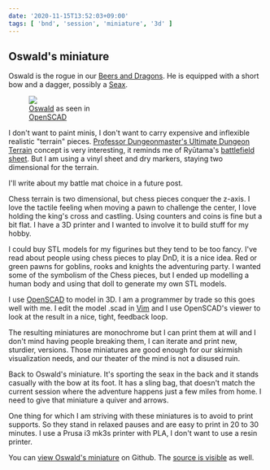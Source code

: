 ```yaml
---
date: '2020-11-15T13:52:03+09:00'
tags: [ 'bnd', 'session', 'miniature', '3d' ]
---
```


## Oswald's miniature

Oswald is the rogue in our [Beers and Dragons](index.html?tag=bnd). He is equipped with a short bow and a dagger, possibly a [Seax](https://en.wikipedia.org/wiki/Seax).

<figure class="right" style="width: 28%">
<img src="images/20201115_oswald.png" />
<figcaption><a href="https://github.com/jmettraux/rpg.scad/blob/4f8332e381de87864bd83d9c64570d7684a86e59/_stl/mini_oswald.stl">Oswald</a> as seen in <a href="https://www.openscad.org/">OpenSCAD</a></figcaption>
</figure>

I don't want to paint minis, I don't want to carry expensive and inflexible realistic "terrain" pieces. [Professor Dungeonmaster's Ultimate Dungeon Terrain](https://www.youtube.com/watch?v=dQqhTiE7i84) concept is very interesting, it reminds me of Ry&umacr;tama's [battlefield sheet](http://kotohi.com/ryuutama/ryuutama-the-game/). But I am using a vinyl sheet and dry markers, staying two dimensional for the terrain.

I'll write about my battle mat choice in a future post.

Chess terrain is two dimensional, but chess pieces conquer the z-axis. I love the tactile feeling when moving a pawn to challenge the center, I love holding the king's cross and castling. Using counters and coins is fine but a bit flat. I have a 3D printer and I wanted to involve it to build stuff for my hobby.

I could buy STL models for my figurines but they tend to be too fancy. I've read about people using chess pieces to play DnD, it is a nice idea. Red or green pawns for goblins, rooks and knights the adventuring party. I wanted some of the symbolism of the Chess pieces, but I ended up modelling a human body and using that doll to generate my own STL models.

I use [OpenSCAD](https://openscad.org) to model in 3D. I am a programmer by trade so this goes well with me. I edit the model .scad in [Vim](https://www.vim.org) and I use OpenSCAD's viewer to look at the result in a nice, tight, feedback loop.

The resulting miniatures are monochrome but I can print them at will and I don't mind having people breaking them, I can iterate and print new, sturdier, versions. Those miniatures are good enough for our skirmish visualization needs, and our theater of the mind is not a disused ruin.

Back to Oswald's miniature. It's sporting the seax in the back and it stands casually with the bow at its foot. It has a sling bag, that doesn't match the current session where the adventure happens just a few miles from home. I need to give that miniature a quiver and arrows.

One thing for which I am striving with these miniatures is to avoid to print supports. So they stand in relaxed pauses and are easy to print in 20 to 30 minutes. I use a Prusa i3 mk3s printer with PLA, I don't want to use a resin printer.

You can [view Oswald's miniature](https://github.com/jmettraux/rpg.scad/blob/4f8332e381de87864bd83d9c64570d7684a86e59/_stl/mini_oswald.stl) on Github. The [source is visible](https://github.com/jmettraux/rpg.scad/blob/4f8332e381de87864bd83d9c64570d7684a86e59/minis/oswald.scad) as well.


